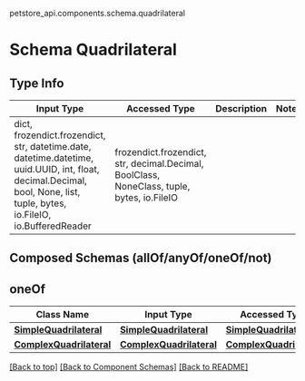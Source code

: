 petstore_api.components.schema.quadrilateral
# Schema Quadrilateral

## Type Info
Input Type | Accessed Type | Description | Notes
------------ | ------------- | ------------- | -------------
dict, frozendict.frozendict, str, datetime.date, datetime.datetime, uuid.UUID, int, float, decimal.Decimal, bool, None, list, tuple, bytes, io.FileIO, io.BufferedReader | frozendict.frozendict, str, decimal.Decimal, BoolClass, NoneClass, tuple, bytes, io.FileIO |  |

## Composed Schemas (allOf/anyOf/oneOf/not)
## oneOf
Class Name | Input Type | Accessed Type | Description | Notes
------------- | ------------- | ------------- | ------------- | -------------
[**SimpleQuadrilateral**](simple_quadrilateral.md) | [**SimpleQuadrilateral**](simple_quadrilateral.md) | [**SimpleQuadrilateral**](simple_quadrilateral.md) |  |
[**ComplexQuadrilateral**](complex_quadrilateral.md) | [**ComplexQuadrilateral**](complex_quadrilateral.md) | [**ComplexQuadrilateral**](complex_quadrilateral.md) |  |

[[Back to top]](#top) [[Back to Component Schemas]](../../../README.md#Component-Schemas) [[Back to README]](../../../README.md)
